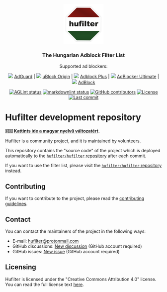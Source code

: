 <!-- markdownlint-disable -->
&nbsp;
<p align="center">
    <img src="https://raw.githubusercontent.com/hufilter/hufilter/master/assets/images/hufilter.svg" width="128rem" alt="hufilter" />
</p>
<h3 align="center">The Hungarian Adblock Filter List</h3>
<p align="center">Supported ad blockers:</p>
<p align="center">
    <a href="https://adguard.com/"><img src="https://gist.githubusercontent.com/scripthunter7/6378a96b61b927357f39a33d3abc5af7/raw/e306604fd548ac1b2de70d2a5d8a43017496f221/adguard_logo.svg" width="14px" /></a> <a href="https://adguard.com/">AdGuard</a>
    | <a href="https://github.com/gorhill/uBlock"><img src="https://upload.wikimedia.org/wikipedia/commons/0/05/UBlock_Origin.svg" width="14px" /></a> <a href="https://github.com/gorhill/uBlock">uBlock Origin</a>
    | <a href="https://adblockplus.org/"><img src="https://upload.wikimedia.org/wikipedia/commons/9/9b/Adblock_Plus_2014_Logo.svg" width="14px" /></a> <a href="https://adblockplus.org/">Adblock Plus</a>
    | <a href="https://adblockultimate.net/"><img src="https://gist.githubusercontent.com/scripthunter7/418eb959a67d230f1f0975a222078565/raw/85854779bc661bce93b6abccea6ed56fca5c2844/adblocker_ultimate_logo.svg" width="14px" /></a> <a href="https://adblockultimate.net/">AdBlocker Ultimate</a>
    | <a href="https://getadblock.com/"><img src="https://gist.githubusercontent.com/scripthunter7/45f46156b3e4efdd13817ffc57389feb/raw/6024bd84726be876839925f328faa3afb45e0534/adblock_logo.svg" width="14px" /></a> <a href="https://getadblock.com/">AdBlock</a>
</p>
<p align="center">
    <a href="https://github.com/hufilter/hufilter/actions/workflows/aglint.yml" target="_blank"><img src="https://github.com/hufilter/hufilter/actions/workflows/aglint.yml/badge.svg?branch=master" alt="AGLint status" /></a>
    <a href="https://github.com/hufilter/hufilter/actions/workflows/markdownlint.yml" target="_blank"><img src="https://github.com/hufilter/hufilter/actions/workflows/markdownlint.yml/badge.svg?branch=master" alt="markdownlint status" /></a>
    <a href="https://github.com/hufilter/hufilter/graphs/contributors" target="_blank"><img src="https://img.shields.io/github/contributors/hufilter/hufilter" alt="GitHub contributors" /></a>
    <a href="https://github.com/hufilter/hufilter/blob/master/LICENSE" target="_blank"><img src="https://img.shields.io/github/license/hufilter/hufilter" alt="License" /></a>
    <a href="https://github.com/hufilter/hufilter/commits/master" target="_blank"><img src="https://img.shields.io/github/last-commit/hufilter/hufilter/master" alt="Last commit" /></a>
</p>
<!-- markdownlint-restore -->

# Hufilter development repository

**🇭🇺 [Kattints ide a magyar nyelvű változatért][hu-version].**

Hufilter is a community project, and it is maintained by volunteers.

This repository contains the "source code" of the project which is deployed automatically to the
[`hufilter/hufilter` repository][hufilter-repo] after each commit.

If you want to use the filter list, please visit the [`hufilter/hufilter` repository][hufilter-repo] instead.

## Contributing

If you want to contribute to the project, please read the [contributing guidelines][contributing-guide].

## Contact

You can contact the maintainers of the project in the following ways:

- E-mail: [hufilter@protonmail.com][hufilter-mail]
- GitHub discussions: [New discussion][new-discussion] (GitHub account required)
- GitHub issues: [New issue][new-issue] (GitHub account required)

## Licensing

Hufilter is licensed under the "Creative Commons Attribution 4.0" license. You can read the full license text
[here][license].

[contributing-guide]: https://github.com/hufilter/hufilter/blob/master/CONTRIBUTING.md
[hu-version]: https://github.com/hufilter/hufilter/blob/master/README.hu.md
[hufilter-mail]: mailto:hufilter@protonmail.com
[hufilter-repo]: https://github.com/hufilter/hufilter
[license]: https://github.com/hufilter/hufilter/blob/master/LICENSE
[new-discussion]: https://github.com/hufilter/hufilter/discussions/new/choose
[new-issue]: https://github.com/hufilter/hufilter/issues/new/
